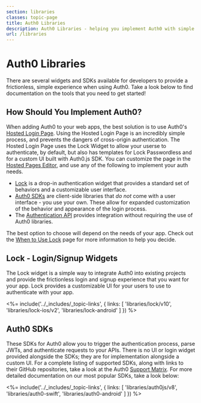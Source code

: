 ```yaml
---
section: libraries
classes: topic-page
title: Auth0 Libraries
description: Auth0 Libraries - helping you implement Auth0 with simple efficiency
url: /libraries
---
```

<!-- markdownlint-disable MD041 MD002 MD026 -->
<div class="topic-page-header">
  <div data-name="example" class="topic-page-badge"></div>
  <h1>Auth0 Libraries</h1>
  <p>
    There are several widgets and SDKs available for developers to provide a frictionless, simple experience when using Auth0. Take a look below to find documentation on the tools that you need to get started!
  </p>
</div>

## How Should You Implement Auth0?

When adding Auth0 to your web apps, the best solution is to use Auth0's [Hosted Login Page](/hosted-pages/login). Using the Hosted Login Page is an incredibly simple process, and prevents the dangers of cross-origin authentication. The Hosted Login Page uses the Lock Widget to allow your userse to authenticate, by default, but also has templates for Lock Passwordless and for a custom UI built with Auth0.js SDK. You can customize the page in the [Hosted Pages Editor](${manage_url}/#/login_page), and use any of the following to implement your auth needs. 

- [Lock](#lock-login-signup-widgets) is a drop-in authentication widget that provides a standard set of behaviors and a customizable user interface. 
- [Auth0 SDKs](#auth0-client-side-sdks) are client-side libraries that *do not* come with a user interface - you use your own. These allow for expanded customization of the behavior and appearance of the login process. 
- The [Authentication API](/api-auth) provides integration without requiring the use of Auth0 libraries. 

The best option to choose will depend on the needs of your app. Check out the [When to Use Lock](/libraries/when-to-use-lock) page for more information to help you decide.

## Lock - Login/Signup Widgets

The Lock widget is a simple way to integrate Auth0 into existing projects and provide the frictionless login and signup experience that you want for your app. Lock provides a customizable UI for your users to use to authenticate with your app.

<%= include('../_includes/_topic-links', { links: [
  'libraries/lock/v10',
  'libraries/lock-ios/v2',
  'libraries/lock-android'
] }) %>

## Auth0 SDKs

These SDKs for Auth0 allow you to trigger the authentication process, parse JWTs, and authenticate requests to your APIs. There is no UI or login widget provided alongside the SDKs; they are for implementation alongside a custom UI. For a complete listing of supported SDKs, along with links to their GitHub repositories, take a look at the Auth0 [Support Matrix](/support/matrix#sdks). For more detailed documentation on our most popular SDKs, take a look below:

<%= include('../_includes/_topic-links', { links: [
  'libraries/auth0js/v8',
  'libraries/auth0-swift',
  'libraries/auth0-android'
] }) %>

